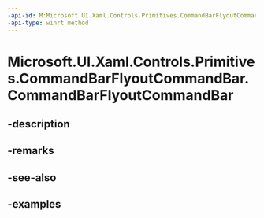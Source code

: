 ```yaml
---
-api-id: M:Microsoft.UI.Xaml.Controls.Primitives.CommandBarFlyoutCommandBar.#ctor
-api-type: winrt method
---
```


<!-- Method syntax.
public CommandBarFlyoutCommandBar.CommandBarFlyoutCommandBar()
-->

# Microsoft.UI.Xaml.Controls.Primitives.CommandBarFlyoutCommandBar.CommandBarFlyoutCommandBar

## -description

## -remarks

## -see-also

## -examples

